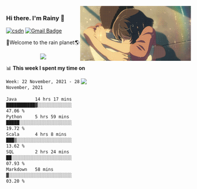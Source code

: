 <img  align='right' height="150" src="https://github.com/LikeRainDay/LikeRainDay/blob/master/pic/img_rain_1.gif?raw=true">



### Hi there. I'm Rainy :lemon:

[![csdn](https://img.shields.io/badge/-csdn-c14438?style=flat-square&logo=c&logoColor=white)](https://blog.csdn.net/qq_15807167)
[![Gmail Badge](https://img.shields.io/badge/-gmail-c14438?style=flat-square&logo=Gmail&logoColor=white&link=mailto:houshuai0816@gmail.com)](mailto:houshuai0816@gmail.com)

🚀Welcome to the rain planet🌎

<center>
<img align='center'  src="https://source.unsplash.com/random/1200x600">
</center>

📊 **This week I spent my time on**

<img align='right'   width="300" src="https://github-readme-stats.vercel.app/api?username=LikeRainDay&show_icons=true&title_color=fff&icon_color=79ff97&text_color=9f9f9f&bg_color=151515">

<!--START_SECTION:waka-->
```text
Week: 22 November, 2021 - 28 November, 2021

Java       14 hrs 17 mins  ███████████▓░░░░░░░░░░░░░   47.06 % 
Python     5 hrs 59 mins   █████░░░░░░░░░░░░░░░░░░░░   19.72 % 
Scala      4 hrs 8 mins    ███▒░░░░░░░░░░░░░░░░░░░░░   13.62 % 
SQL        2 hrs 24 mins   ██░░░░░░░░░░░░░░░░░░░░░░░   07.93 % 
Markdown   58 mins         ▓░░░░░░░░░░░░░░░░░░░░░░░░   03.20 % 
```
<!--END_SECTION:waka-->
